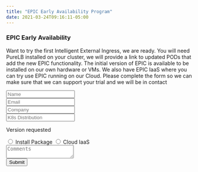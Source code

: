 ```yaml
---
title: "EPIC Early Availability Program"
date: 2021-03-24T09:16:11-05:00
---
```


<div class="container">
    <div class="row">
		<div class="col-md-6">
			<div class="box-simple">
				<h3>EPIC Early Availability</h3>
				<p>Want to try the first Intelligent External Ingress, we are ready.  You will need PureLB installed on your cluster, we will provide a link to updated PODs that add the new EPIC functionality.  The initial version of EPIC is available to be installed on our own hardware or VMs.  We also have EPIC IaaS where you can try use EPIC running on our Cloud.  Please complete the form so we can make sure that we can support your trial and we will be in contact </p>
			</div>
		</div>
		<div class="col-md-6">
			<div class="box-form">
        		<form class="contact1-form validate-form">
            		<div class="wrap-input1 validate-input" data-validate = "Name is required">
			    		<input class="input1" type="text" name="name" placeholder="Name">
			    		<span class="shadow-input1"></span>
	        		</div>
            		<div class="wrap-input1 validate-input" data-validate = "Valid email is required: ex@abc.xyz">
		        		<input class="input1" type="text" name="email" placeholder="Email">
		        		<span class="shadow-input1"></span>
	        		</div>
            		<div class="wrap-input1 validate-input" data-validate = "Company Name is required">
		        		<input class="input1" type="text" name="company" placeholder="Company">
			    		<span class="shadow-input1"></span>
	        		</div>
					<div class="wrap-input1 validate-input" data-validate = "K8s Distribution  is required">
		        		<input class="input1" type="text" name="dist" placeholder="K8s Distribution">
			    		<span class="shadow-input1"></span>
	        		</div>
					<div class="radio-box">
					    <p>Version requested</p>
						<input type="radio" id="snap" name="evaltype" value="snap">
						<label for="snap"> Install Package</label>
						<input type="radio" id="iaas" name="evaltype" value="iaas">
						<label for="iaas"> Cloud IaaS</label>
					</div>
            		<div class="wrap-input1 validate-input" data-validate = "Message is required">
		        		<textarea class="input1" name="comments" placeholder="Comments"></textarea>
		        		<span class="shadow-input1"></span>
					</div>
					<div class="container-contact1-form-btn">
						<button class="contact1-form-btn">
							<span>
								Submit
								<i class="fa fa-long-arrow-right" aria-hidden="true"></i>
							</span>
						</button>
					</div>
				</form>
			</div>
		</div>
	</div>
</div>
<script src="/js/ea-form.js"></script>